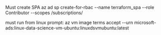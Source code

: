 Must create SPA
az ad sp create-for-rbac --name terraform_spa --role Contributor --scopes /subscriptions/

must run from linux prompt: az vm image terms accept --urn microsoft-ads:linux-data-science-vm-ubuntu:linuxdsvmubuntu:latest

